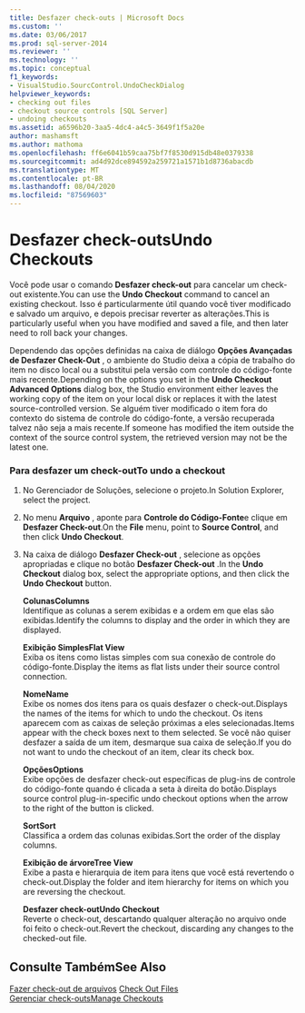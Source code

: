 ```yaml
---
title: Desfazer check-outs | Microsoft Docs
ms.custom: ''
ms.date: 03/06/2017
ms.prod: sql-server-2014
ms.reviewer: ''
ms.technology: ''
ms.topic: conceptual
f1_keywords:
- VisualStudio.SourcControl.UndoCheckDialog
helpviewer_keywords:
- checking out files
- checkout source controls [SQL Server]
- undoing checkouts
ms.assetid: a6596b20-3aa5-4dc4-a4c5-3649f1f5a20e
author: mashamsft
ms.author: mathoma
ms.openlocfilehash: ff6e6041b59caa75bf7f8530d915db48e0379338
ms.sourcegitcommit: ad4d92dce894592a259721a1571b1d8736abacdb
ms.translationtype: MT
ms.contentlocale: pt-BR
ms.lasthandoff: 08/04/2020
ms.locfileid: "87569603"
---
```

# <a name="undo-checkouts"></a><span data-ttu-id="e27fd-102">Desfazer check-outs</span><span class="sxs-lookup"><span data-stu-id="e27fd-102">Undo Checkouts</span></span>
  <span data-ttu-id="e27fd-103">Você pode usar o comando **Desfazer check-out** para cancelar um check-out existente.</span><span class="sxs-lookup"><span data-stu-id="e27fd-103">You can use the **Undo Checkout** command to cancel an existing checkout.</span></span> <span data-ttu-id="e27fd-104">Isso é particularmente útil quando você tiver modificado e salvado um arquivo, e depois precisar reverter as alterações.</span><span class="sxs-lookup"><span data-stu-id="e27fd-104">This is particularly useful when you have modified and saved a file, and then later need to roll back your changes.</span></span>  
  
 <span data-ttu-id="e27fd-105">Dependendo das opções definidas na caixa de diálogo **Opções Avançadas de Desfazer Check-Out** , o ambiente do Studio deixa a cópia de trabalho do item no disco local ou a substitui pela versão com controle do código-fonte mais recente.</span><span class="sxs-lookup"><span data-stu-id="e27fd-105">Depending on the options you set in the **Undo Checkout Advanced Options** dialog box, the Studio environment either leaves the working copy of the item on your local disk or replaces it with the latest source-controlled version.</span></span> <span data-ttu-id="e27fd-106">Se alguém tiver modificado o item fora do contexto do sistema de controle do código-fonte, a versão recuperada talvez não seja a mais recente.</span><span class="sxs-lookup"><span data-stu-id="e27fd-106">If someone has modified the item outside the context of the source control system, the retrieved version may not be the latest one.</span></span>  
  
### <a name="to-undo-a-checkout"></a><span data-ttu-id="e27fd-107">Para desfazer um check-out</span><span class="sxs-lookup"><span data-stu-id="e27fd-107">To undo a checkout</span></span>  
  
1.  <span data-ttu-id="e27fd-108">No Gerenciador de Soluções, selecione o projeto.</span><span class="sxs-lookup"><span data-stu-id="e27fd-108">In Solution Explorer, select the project.</span></span>  
  
2.  <span data-ttu-id="e27fd-109">No menu **Arquivo** , aponte para **Controle do Código-Fonte**e clique em **Desfazer Check-out**.</span><span class="sxs-lookup"><span data-stu-id="e27fd-109">On the **File** menu, point to **Source Control**, and then click **Undo Checkout**.</span></span>  
  
3.  <span data-ttu-id="e27fd-110">Na caixa de diálogo **Desfazer Check-out** , selecione as opções apropriadas e clique no botão **Desfazer Check-out** .</span><span class="sxs-lookup"><span data-stu-id="e27fd-110">In the **Undo Checkout** dialog box, select the appropriate options, and then click the **Undo Checkout** button.</span></span>  
  
     <span data-ttu-id="e27fd-111">**Colunas**</span><span class="sxs-lookup"><span data-stu-id="e27fd-111">**Columns**</span></span>  
     <span data-ttu-id="e27fd-112">Identifique as colunas a serem exibidas e a ordem em que elas são exibidas.</span><span class="sxs-lookup"><span data-stu-id="e27fd-112">Identify the columns to display and the order in which they are displayed.</span></span>  
  
     <span data-ttu-id="e27fd-113">**Exibição Simples**</span><span class="sxs-lookup"><span data-stu-id="e27fd-113">**Flat View**</span></span>  
     <span data-ttu-id="e27fd-114">Exiba os itens como listas simples com sua conexão de controle do código-fonte.</span><span class="sxs-lookup"><span data-stu-id="e27fd-114">Display the items as flat lists under their source control connection.</span></span>  
  
     <span data-ttu-id="e27fd-115">**Nome**</span><span class="sxs-lookup"><span data-stu-id="e27fd-115">**Name**</span></span>  
     <span data-ttu-id="e27fd-116">Exibe os nomes dos itens para os quais desfazer o check-out.</span><span class="sxs-lookup"><span data-stu-id="e27fd-116">Displays the names of the items for which to undo the checkout.</span></span> <span data-ttu-id="e27fd-117">Os itens aparecem com as caixas de seleção próximas a eles selecionadas.</span><span class="sxs-lookup"><span data-stu-id="e27fd-117">Items appear with the check boxes next to them selected.</span></span> <span data-ttu-id="e27fd-118">Se você não quiser desfazer a saída de um item, desmarque sua caixa de seleção.</span><span class="sxs-lookup"><span data-stu-id="e27fd-118">If you do not want to undo the checkout of an item, clear its check box.</span></span>  
  
     <span data-ttu-id="e27fd-119">**Opções**</span><span class="sxs-lookup"><span data-stu-id="e27fd-119">**Options**</span></span>  
     <span data-ttu-id="e27fd-120">Exibe opções de desfazer check-out específicas de plug-ins de controle do código-fonte quando é clicada a seta à direita do botão.</span><span class="sxs-lookup"><span data-stu-id="e27fd-120">Displays source control plug-in-specific undo checkout options when the arrow to the right of the button is clicked.</span></span>  
  
     <span data-ttu-id="e27fd-121">**Sort**</span><span class="sxs-lookup"><span data-stu-id="e27fd-121">**Sort**</span></span>  
     <span data-ttu-id="e27fd-122">Classifica a ordem das colunas exibidas.</span><span class="sxs-lookup"><span data-stu-id="e27fd-122">Sort the order of the display columns.</span></span>  
  
     <span data-ttu-id="e27fd-123">**Exibição de árvore**</span><span class="sxs-lookup"><span data-stu-id="e27fd-123">**Tree View**</span></span>  
     <span data-ttu-id="e27fd-124">Exibe a pasta e hierarquia de item para itens que você está revertendo o check-out.</span><span class="sxs-lookup"><span data-stu-id="e27fd-124">Display the folder and item hierarchy for items on which you are reversing the checkout.</span></span>  
  
     <span data-ttu-id="e27fd-125">**Desfazer check-out**</span><span class="sxs-lookup"><span data-stu-id="e27fd-125">**Undo Checkout**</span></span>  
     <span data-ttu-id="e27fd-126">Reverte o check-out, descartando qualquer alteração no arquivo onde foi feito o check-out.</span><span class="sxs-lookup"><span data-stu-id="e27fd-126">Revert the checkout, discarding any changes to the checked-out file.</span></span>  
  
## <a name="see-also"></a><span data-ttu-id="e27fd-127">Consulte Também</span><span class="sxs-lookup"><span data-stu-id="e27fd-127">See Also</span></span>  
 <span data-ttu-id="e27fd-128">[Fazer check-out de arquivos](../../2014/database-engine/check-out-files.md) </span><span class="sxs-lookup"><span data-stu-id="e27fd-128">[Check Out Files](../../2014/database-engine/check-out-files.md) </span></span>  
 [<span data-ttu-id="e27fd-129">Gerenciar check-outs</span><span class="sxs-lookup"><span data-stu-id="e27fd-129">Manage Checkouts</span></span>](../../2014/database-engine/manage-checkouts.md)  
  
  
